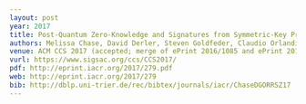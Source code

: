 ```yaml
---
layout: post
year: 2017
title: Post-Quantum Zero-Knowledge and Signatures from Symmetric-Key Primitives
authors: Melissa Chase, David Derler, Steven Goldfeder, Claudio Orlandi, Sebastian Ramacher, Christian Rechberger, Daniel Slamanig, Greg Zaverucha
venue: ACM CCS 2017 (accepted; merge of ePrint 2016/1085 and ePrint 2016/1110)
vurl: https://www.sigsac.org/ccs/CCS2017/
pdf: http://eprint.iacr.org/2017/279.pdf
web: http://eprint.iacr.org/2017/279
bib: http://dblp.uni-trier.de/rec/bibtex/journals/iacr/ChaseDGORRSZ17
---
```


